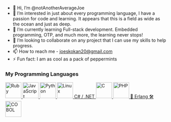 - 👋 Hi, I’m @notAnotherAverageJoe
- 👀 I’m interested in just about every programming language, I have a passion for code and learning.
  It appears that this is a field as wide as the ocean and just as deep.
- 🌱 I’m currently learning Full-stack development. Embedded programming, OTP, and much more, the learning never stops!
- 💞️ I’m looking to collaborate on any project that I can use my skills to help progress.
- 📫 How to reach me - joeskokan20@gmail.com
- ⚡ Fun fact: I am as cool as a pack of peppermints

### My Programming Languages

<a href="https://www.ruby-lang.org/">
    <img src="https://upload.wikimedia.org/wikipedia/commons/7/73/Ruby_logo.svg" alt="Ruby" width="50" />
</a>
<a href="https://developer.mozilla.org/en-US/docs/Web/JavaScript">
    <img src="https://upload.wikimedia.org/wikipedia/commons/6/6a/JavaScript-logo.png" alt="JavaScript" width="50" />
</a>
<a href="https://www.python.org/">
    <img src="https://upload.wikimedia.org/wikipedia/commons/c/c3/Python-logo-notext.svg" alt="Python" width="50" />
</a>

<a href="https://www.kernel.org/">
    <img src="https://upload.wikimedia.org/wikipedia/commons/a/af/Tux.png" alt="Linux" width="50" />
</a>
<a href="https://learn.microsoft.com/en-us/dotnet/csharp/"> 
C# / .NET </a>

<a href="https://en.wikipedia.org/wiki/C_(programming_language)">
    <img src="https://upload.wikimedia.org/wikipedia/commons/3/35/The_C_Programming_Language_logo.svg" alt="C" width="50" />
</a>
<a href="https://www.php.net/">
    <img src="https://upload.wikimedia.org/wikipedia/commons/2/27/PHP-logo.svg" alt="PHP" width="50" />
</a>
<a href="https://www.erlang.org/" width="50">
    🚀 Erlang 🛠️
</a>

<a href="https://en.wikipedia.org/wiki/COBOL">
    <img src="https://via.placeholder.com/150?text=COBOL" alt="COBOL" width="50" />
</a>

<!---
notAnotherAverageJoe/notAnotherAverageJoe is a ✨ special ✨ repository because its `README.md` (this file) appears on your GitHub profile.
You can click the Preview link to take a look at your changes.
--->

